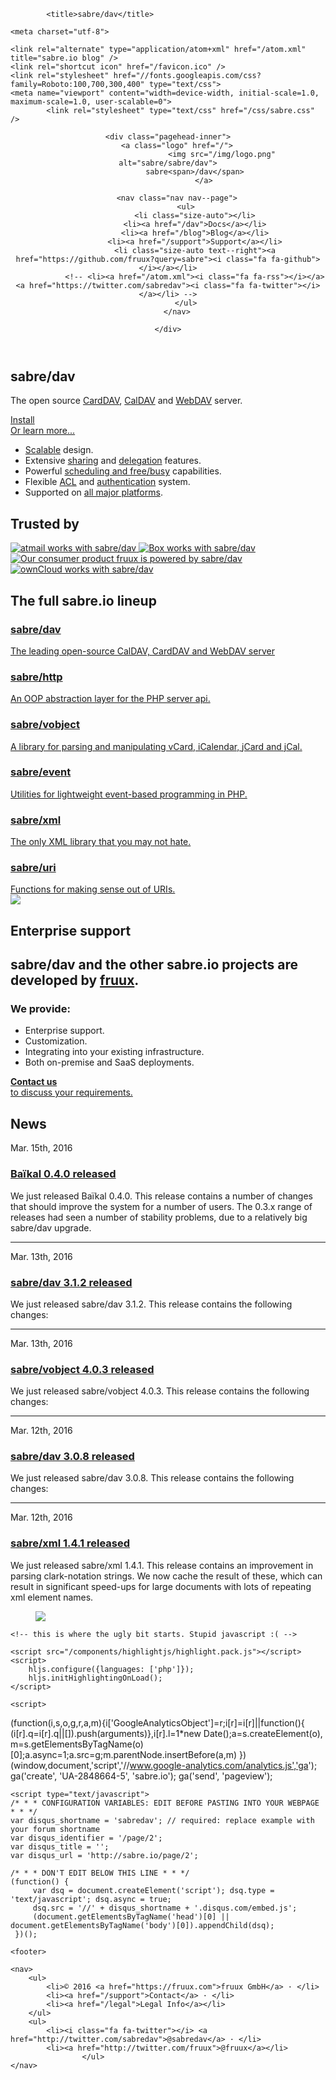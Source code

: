 <!DOCTYPE html>
<head>

    
  
            <title>sabre/dav</title>
    
    <meta charset="utf-8">

    <link rel="alternate" type="application/atom+xml" href="/atom.xml" title="sabre.io blog" />
    <link rel="shortcut icon" href="/favicon.ico" />
    <link rel="stylesheet" href="//fonts.googleapis.com/css?family=Roboto:100,700,300,400" type="text/css">
    <meta name="viewport" content="width=device-width, initial-scale=1.0, maximum-scale=1.0, user-scalable=0">
            <link rel="stylesheet" type="text/css" href="/css/sabre.css" />
    
</head>
<body >
    <header class="pagehead">

    <div class="pagehead-inner">
        <a class="logo" href="/">
                            <img src="/img/logo.png" alt="sabre/sabre/dav">
                sabre<span>/dav</span>
                    </a>

        <nav class="nav nav--page">
            <ul>
                <li class="size-auto"></li>
                <li><a href="/dav">Docs</a></li>
                <li><a href="/blog">Blog</a></li>
                <li><a href="/support">Support</a></li>
                <li class="size-auto text--right"><a href="https://github.com/fruux?query=sabre"><i class="fa fa-github"></i></a></li>
                <!-- <li><a href="/atom.xml"><i class="fa fa-rss"></i></a> <a href="https://twitter.com/sabredav"><i class="fa fa-twitter"></i></a></li> -->
            </ul>
        </nav>

    </div>

</header>

    
    
<section class="box box--hero">
    <div class="box-wrapper">
        <h1>sabre/dav</h1>
        <div class="box-text">
            <p>
                The open source
                <a href="https://en.wikipedia.org/wiki/CardDAV">CardDAV</a>,
                <a href="https://en.wikipedia.org/wiki/CalDAV">CalDAV</a> and
                <a href="https://en.wikipedia.org/wiki/WebDAV">WebDAV</a> server.
            </p>
            <a class="install" href="/dav/install">
                <i class="fa fa-download"></i>
                Install
            </a>
            <br>
            <a href="/dav">Or learn more...</a>
        </div>
        <ul class="list-features">
            <li><i class="fa fa-fw fa-rocket"></i><a href="/dav/scalability">Scalable</a> design.</li>
            <li><i class="fa fa-fw fa-share-alt"></i>Extensive <a href="/dav/caldav-sharing">sharing</a> and <a href="/dav/caldav-proxy">delegation</a> features.</li>
            <li><i class="fa fa-fw fa-clock-o"></i>Powerful <a href="/dav/scheduling">scheduling and free/busy</a> capabilities.</li>
            <li><i class="fa fa-fw fa-lock"></i>Flexible <a href="/dav/acl">ACL</a> and <a href="/dav/authentication">authentication</a> system.</li>
            <li><i class="fa fa-fw fa-coffee"></i>Supported on <a href="/dav/clients">all major platforms</a>.</li>
        </ul>
    </div>
</section>
<section class="box box--trusted">
    <div class="box-wrapper">
        <h1 class="box-headline">Trusted by</h1>
        <a href="https://www.atmail.com" title="sabre/dav is trusted by atmail.">
            <img src="/img/trusted/atmail.png" alt="atmail works with sabre/dav">
        </a>
        <a href="http://tech.blog.box.com/2014/10/in-search-of-an-open-source-webdav-solution/" title="sabre/dav is trusted by Box.">
            <img src="/img/trusted/box.png" alt="Box works with sabre/dav">
        </a>
        <a href="https://fruux.com" title="sabre/dav is developed by fruux.">
            <img src="/img/trusted/fruux.png" alt="Our consumer product fruux is powered by sabre/dav">
        </a>
        <a href="http://owncloud.org" title="sabre/dav is trusted by ownCloud.">
            <img src="/img/trusted/owncloud.png" alt="ownCloud works with sabre/dav">
        </a>
    </div>
</section>
<section class="box box--lineup">
    <div class="box-wrapper">
        <h1 class="box-headline">The full sabre.io lineup</h1>
        <a href="/dav">
            <h3>sabre/dav</h3>
            The leading open-source CalDAV, CardDAV and WebDAV server
        </a>
        <a href="/http">
            <h3>sabre/http</h3>
            An OOP abstraction layer for the PHP server api.
        </a>
        <a href="/vobject">
            <h3>sabre/vobject</h3>
            A library for parsing and manipulating vCard, iCalendar, jCard and jCal.
        </a>
        <a href="/event">
            <h3>sabre/event</h3>
            Utilities for lightweight event-based programming in PHP.
        </a>
        <a href="/xml">
            <h3>sabre/xml</h3>
            The only XML library that you may not hate.
        </a>
        <a href="/uri">
            <h3>sabre/uri</h3>
            Functions for making sense out of URIs.
        </a>
    </div>
</section>
<div class="box box--turquoise">
    <div class="box-wrapper">
        <section class="box box--enterprise">
            <a href="https://fruux.com"><img src="/img/fruux_logo.png"></a>
            <h1>Enterprise support</h1>
            <h2>sabre/dav and the other sabre.io projects are developed by <a href="https://fruux.com/">fruux</a>.</h2>
            <div class="promo">
                <h3>We provide:</h3>
                <ul>
                    <li>Enterprise support.</li>
                    <li>Customization.</li>
                    <li>Integrating into your existing infrastructure.</lI>
                    <li>Both on-premise and SaaS deployments.</li>
                </ul>
            </div>
            <a href="mailto:sales@fruux.com" class="bubble">
                <i class="fa fa-2x fa-envelope-o"></i>
                <strong>Contact us</strong> <br>
                to discuss your requirements.
            </a>
        </section>
        <section class="box box--news">
            <h1>News</h1>
                            <article class="blog-entry">
                    <time>Mar. 15th, 2016</time>
                    <h1><a href="/blog/2016/baikal-0.4.0-release">Baïkal 0.4.0 released</a></h1>
                    <p>We just released Baïkal 0.4.0. This release contains a number of changes that
should improve the system for a number of users. The 0.3.x range of releases
had seen a number of stability problems, due to a relatively big sabre/dav
upgrade.</article>
                <hr />                            <article class="blog-entry">
                    <time>Mar. 13th, 2016</time>
                    <h1><a href="/blog/2016/sabre-dav-3.1.2-release">sabre/dav 3.1.2 released</a></h1>
                    <p>We just released sabre/dav 3.1.2. This release contains the following changes:</article>
                <hr />                            <article class="blog-entry">
                    <time>Mar. 13th, 2016</time>
                    <h1><a href="/blog/2016/sabre-vobject-4.0.3-release">sabre/vobject 4.0.3 released</a></h1>
                    <p>We just released sabre/vobject 4.0.3. This release contains the following
changes:</article>
                <hr />                            <article class="blog-entry">
                    <time>Mar. 12th, 2016</time>
                    <h1><a href="/blog/2016/sabre-dav-3.0.8-release">sabre/dav 3.0.8 released</a></h1>
                    <p>We just released sabre/dav 3.0.8. This release contains the following changes:</article>
                <hr />                            <article class="blog-entry">
                    <time>Mar. 12th, 2016</time>
                    <h1><a href="/blog/2016/sabre-xml-1.4.1-release">sabre/xml 1.4.1 released</a></h1>
                    <p>We just released sabre/xml 1.4.1. This release contains an improvement in
parsing clark-notation strings. We now cache the result of these, which can
result in significant speed-ups for large documents with lots of repeating
xml element names.</article>
                                    </section>
    </div>
</div>
<figure class="bg--cloudy">
    <img src="/img/home_background.jpg">
</figure>

    <!-- this is where the ugly bit starts. Stupid javascript :( -->

    <script src="/components/highlightjs/highlight.pack.js"></script>
    <script>
        hljs.configure({languages: ['php']});
        hljs.initHighlightingOnLoad();
    </script>

    <script>
(function(i,s,o,g,r,a,m){i['GoogleAnalyticsObject']=r;i[r]=i[r]||function(){
(i[r].q=i[r].q||[]).push(arguments)},i[r].l=1*new Date();a=s.createElement(o),
m=s.getElementsByTagName(o)[0];a.async=1;a.src=g;m.parentNode.insertBefore(a,m)
})(window,document,'script','//www.google-analytics.com/analytics.js','ga');
ga('create', 'UA-2848664-5', 'sabre.io');
ga('send', 'pageview');
</script>

    <script type="text/javascript">
    /* * * CONFIGURATION VARIABLES: EDIT BEFORE PASTING INTO YOUR WEBPAGE * * */
    var disqus_shortname = 'sabredav'; // required: replace example with your forum shortname
    var disqus_identifier = '/page/2';
    var disqus_title = '';
    var disqus_url = 'http://sabre.io/page/2';

    /* * * DON'T EDIT BELOW THIS LINE * * */
    (function() {
         var dsq = document.createElement('script'); dsq.type = 'text/javascript'; dsq.async = true;
         dsq.src = '//' + disqus_shortname + '.disqus.com/embed.js';
         (document.getElementsByTagName('head')[0] || document.getElementsByTagName('body')[0]).appendChild(dsq);
     })();
 </script>

    <footer>

    <nav>
        <ul>
            <li>© 2016 <a href="https://fruux.com">fruux GmbH</a> · </li>
            <li><a href="/support">Contact</a> · </li>
            <li><a href="/legal">Legal Info</a></li>
        </ul>
        <ul>
            <li><i class="fa fa-twitter"></i> <a href="http://twitter.com/sabredav">@sabredav</a> · </li>
            <li><a href="http://twitter.com/fruux">@fruux</a></li>
                    </ul>
    </nav>

</footer>

</body>
